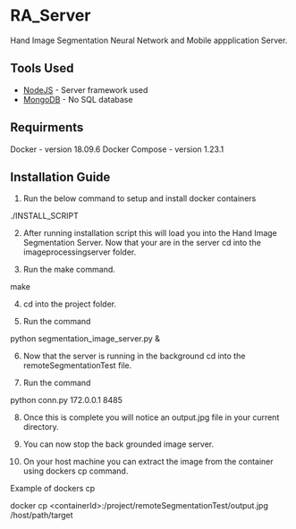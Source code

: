# RA_Server

Hand Image Segmentation Neural Network and Mobile appplication Server.

## Tools Used

* [NodeJS](https://nodejs.org/en/about/) - Server framework used
* [MongoDB](https://www.mongodb.com/) - No SQL database

## Requirments

Docker - version 18.09.6
Docker Compose - version 1.23.1

## Installation Guide

1. Run the below command to setup and install docker containers

./INSTALL_SCRIPT

2. After running installation script this will load you into the Hand Image Segmentation Server. Now that your are in the server cd into the imageprocessingserver folder.

3. Run the make command.
 
make

4. cd into the project folder.

5. Run the command 

python segmentation_image_server.py &

6. Now that the server is running in the background cd into the remoteSegmentationTest file.

7. Run the command

python conn.py 172.0.0.1 8485

8. Once this is complete you will notice an output.jpg file in your current directory.

9. You can now stop the back grounded image server.

10. On your host machine you can extract the image from the container using dockers cp command.

Example of dockers cp 

docker cp \<containerId\>:/project/remoteSegmentationTest/output.jpg /host/path/target
